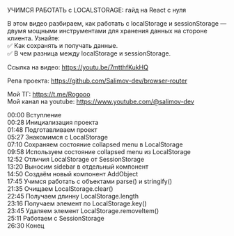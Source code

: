 УЧИМСЯ РАБОТАТЬ с LOCALSTORAGE: гайд на React с нуля    

В этом видео разбираем, как работать с localStorage и sessionStorage — двумя мощными инструментами для хранения данных на стороне клиента. Узнайте:   
✅ Как сохранять и получать данные.   
✅ В чем разница между localStorage и sessionStorage.   

Ссылка на видео: https://youtu.be/7mtthfKukHQ   

Репа проекта: https://github.com/Salimov-dev/browser-router   

Мой ТГ: https://t.me/Rogooo   
Мой канал на youtube: https://www.youtube.com/@salimov-dev   

00:00 Вступление   
00:28 Инициализация проекта   
01:48 Подготавливаем проект    
05:27 Знакомимся с LocalStorage   
07:10 Сохраняем состояние collapsed menu в LocalStorage   
09:58 Используем состояние collapsed menu из LocalStorage   
12:52 Отличия LocalStorage от SessionStorage   
13:20 Выносим sidebar в отдельный компонент   
14:50 Создаём новый компонент AddObject   
17:45 Учимся работать с объектами parse() и stringify()   
21:35 Очищаем LocalStorage.clear()   
22:45 Получаем длинну LocalStorage.length   
23:16 Получаем элемент по LocalStorage.key()   
23:45 Удаляем элемент LocalStorage.removeItem()   
25:11 Работаем с SessionStorage   
26:30 Конец   
   
